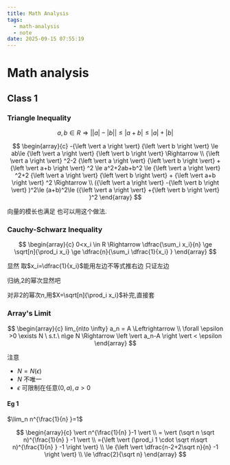 ```yaml
---
title: Math Analysis
tags:
  - math-analysis
  - note
date: 2025-09-15 07:55:19
---
```


# Math analysis

## Class 1

### Triangle Inequality

<div class='cbox'>

$$
a,b\in R  \Rightarrow {\left \vert {\left \vert a \right \vert} -{\left \vert b \right \vert}   \right \vert}  \le  {\left \vert a+b \right \vert} \leq {\left \vert a \right \vert} + {\left \vert b \right \vert}
$$

</div>

<div class='pbox'>

$$
\begin{array}{c}
    -{\left \vert a \right \vert} {\left \vert b \right \vert} \le ab\le {\left \vert a \right \vert} {\left \vert b \right \vert}
 \Rightarrow  \\
{\left \vert a \right \vert} ^2-2 {\left \vert a \right \vert} {\left \vert b \right \vert}  + {\left \vert a+b \right \vert} ^2
\le a^2+2ab+b^2 
\le {\left \vert a \right \vert} ^2+2 {\left \vert a \right \vert} {\left \vert b \right \vert}  + {\left \vert a+b \right \vert} ^2 \Rightarrow  \\
({\left \vert a \right \vert} -{\left \vert b \right \vert} )^2\le (a+b)^2\le ({\left \vert a \right \vert} +{\left \vert b \right \vert} )^2
\end{array}
$$


</div>

向量的模长也满足 也可以用这个做法.

### Cauchy-Schwarz Inequality

<div class='cbox'>

$$
\begin{array}{c}
0<x_i \in R  \Rightarrow 
\dfrac{\sum_i x_i}{n} \ge \sqrt[n]{\prod_i x_i} \ge \dfrac{n}{\sum_i \dfrac{1}{x_i} }  
\end{array}
$$


</div>

<div class='pbox'>

显然 取$x_i=\dfrac{1}{x_i}$能用左边不等式推右边 只证左边

归纳,$2$的幂次显然吧

对非$2$的幂次$n$,用$X=\sqrt[n]{\prod_i x_i}$补完,直接套

</div>

### Array's Limit

<div class='cbox'>

$$
\begin{array}{c}
lim_{n\to \infty} a_n = A  \Leftrightarrow  \\
\forall \epsilon >0 \exists N \ s.t.\ 
n\ge N  \Rightarrow \left \vert a_n-A \right \vert < \epsilon
\end{array}
$$

</div>

注意
- $N=N(\epsilon)$
- $N$ 不唯一
- $\epsilon$ 可限制在任意$(0,a),a>0$

#### Eg 1

<div class='cbox'>

$\lim_n n^{\frac{1}{n} }=1$


</div>

<div class='pbox'>

$$
\begin{array}{c}
\vert n^{\frac{1}{n} }-1 \vert  \\
= \vert (\sqrt n \sqrt n)^{\frac{1}{n} } -1 \vert \\
={\left \vert (\prod_i 1 \cdot \sqrt n\sqrt n)^{\frac{1}{n} } -1 \right \vert}  \\
\le {\left \vert \dfrac{n-2+2\sqrt n}{n}  -1 \right \vert}  \\
\le \dfrac{2}{\sqrt n} 
\end{array}
$$

</div>





